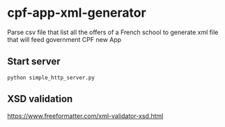 # cpf-app-xml-generator
Parse csv file that list all the offers of a French school to generate xml file that will feed government CPF new App

## Start server
```python simple_http_server.py```

## XSD validation
https://www.freeformatter.com/xml-validator-xsd.html